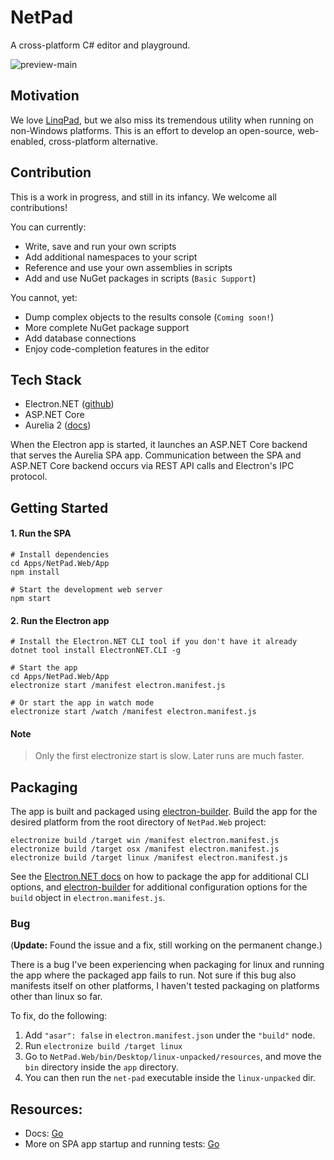 # NetPad

A cross-platform C# editor and playground.

![preview-main](https://github.com/tareqimbasher/netpad/blob/main/docs/images/preview-main.png?raw=true)

## Motivation

We love [LinqPad](https://www.linqpad.net/), but we also miss its tremendous
utility when running on non-Windows platforms. This is an effort to develop an
open-source, web-enabled, cross-platform alternative.

## Contribution

This is a work in progress, and still in its infancy. We welcome all
contributions!

You can currently:

* Write, save and run your own scripts
* Add additional namespaces to your script
* Reference and use your own assemblies in scripts
* Add and use NuGet packages in scripts (`Basic Support`)

You cannot, yet:

* Dump complex objects to the results console (`Coming soon!`)
* More complete NuGet package support
* Add database connections
* Enjoy code-completion features in the editor

## Tech Stack

* Electron.NET ([github](https://github.com/ElectronNET/Electron.NET))
* ASP.NET Core
* Aurelia 2 ([docs](https://docs.aurelia.io/))

When the Electron app is started, it launches an ASP.NET Core backend that
serves the Aurelia SPA app. Communication between the SPA and ASP.NET Core
backend occurs via REST API calls and Electron's IPC protocol.

## Getting Started

#### 1. Run the SPA

```
# Install dependencies
cd Apps/NetPad.Web/App
npm install

# Start the development web server
npm start
```

#### 2. Run the Electron app

```
# Install the Electron.NET CLI tool if you don't have it already
dotnet tool install ElectronNET.CLI -g

# Start the app
cd Apps/NetPad.Web/App
electronize start /manifest electron.manifest.js

# Or start the app in watch mode
electronize start /watch /manifest electron.manifest.js
```

#### Note

> Only the first electronize start is slow. Later runs are much faster.

## Packaging

The app is built and packaged
using [electron-builder](https://www.electron.build/). Build the app for the
desired platform from the root directory of `NetPad.Web`
project:

```
electronize build /target win /manifest electron.manifest.js
electronize build /target osx /manifest electron.manifest.js
electronize build /target linux /manifest electron.manifest.js
```

See the [Electron.NET docs](https://github.com/ElectronNET/Electron.NET#-build)
on how to package the app for additional CLI options,
and [electron-builder](https://www.electron.build/) for additional configuration
options for the `build`
object in `electron.manifest.js`.

### Bug

(**Update:** Found the issue and a fix, still working on the permanent change.)

There is a bug I've been experiencing when packaging for linux and running the
app where the packaged app fails to run. Not sure if this bug also manifests
itself on other platforms, I haven't tested packaging on platforms other than
linux so far.

To fix, do the following:

1. Add `"asar": false` in `electron.manifest.json` under the `"build"` node.
2. Run `electronize build /target linux`
3. Go to `NetPad.Web/bin/Desktop/linux-unpacked/resources`, and move the `bin`
   directory inside the `app` directory.
4. You can then run the `net-pad` executable inside the `linux-unpacked` dir.

## Resources:

* Docs: [Go](https://github.com/tareqimbasher/NetPad/tree/main/docs)
* More on SPA app startup and running
  tests: [Go](https://github.com/tareqimbasher/NetPad/tree/main/src/Apps/NetPad.Web/App)
